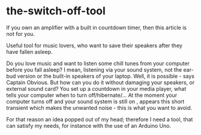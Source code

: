 # the-switch-off-tool

If you own an amplifier with a built in countdown timer, then this article is not for you.

Useful tool for music lovers, who want to save their speakers after they have fallen asleep.

Do  you love music and want to listen some chill tunes from your computer before you fall asleep? I mean, listening via your sound system, not the ear-bud version or the built-in speakers of your laptop.
Well, it is possible - says Captain Obvious. But how can you do it without damaging your speakers, or external sound card?
You set up a countdown in your media player, what tells your computer when to turn off/hibernate/... At the moment your computer turns off and your sound system is still on , appears this short transient which makes the unwanted noise - this is what you want to avoid.

For that reason an idea popped out of my head; therefore  I need a tool, that can satisfy my needs, for instance with the use of an Arduino Uno.
